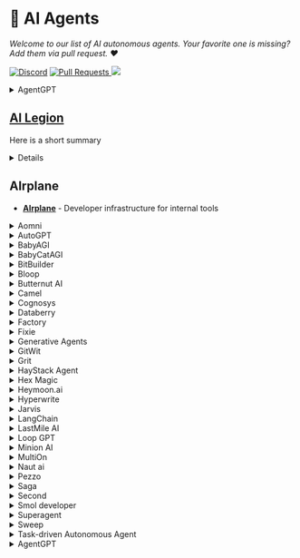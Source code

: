 # 🔮 AI Agents

*Welcome to our list of AI autonomous agents. Your favorite one is missing? Add them via pull request. :heart:*

[![Discord](https://img.shields.io/static/v1?label=Join&message=our%20discord!&color=mediumslateblue)](https://discord.gg/5GmKg5Uz)
  <a href="https://github.com/tizkovatereza/AI/pulls">
    <img src="https://img.shields.io/badge/PRs-welcome-brightgreen.svg?longCache=true" alt="Pull Requests">
  </a>
  <a href="https://twitter.com/e2b_dev" target="_blank">
    <img src="https://img.shields.io/twitter/follow/e2b.svg?logo=twitter">
  </a>

<details><summary>AgentGPT</summary>

[Website](https://agentgpt.reworkd.ai/)
[GitHub](https://github.com/reworkd/AgentGPT)

Stack:
- Frontend: NextJS + Typescript
- Backend: FastAPI + Python
	- DB: MySQL through docker with the option of running SQLite locally
-  [GitHub](https://github.com/reworkd/AgentGPT)
</details>

## [AI Legion](https://gpt3demo.com/apps/ai-legion)
Here is a short summary
<details>
- [**AI Legion**](https://gpt3demo.com/apps/ai-legion)
- [GitHub](https://github.com/eumemic/ai-legion)
</details>

## AIrplane
- [**AIrplane**](https://www.airplane.dev/) - Developer infrastructure for internal tools

<details><summary>Aomni</summary>
- [**Aomni**](Aomni.com)
</details>
<details><summary>AutoGPT</summary>

- [**AutoGPT**](https://autogpt.net/) [GitHub](https://github.com/Significant-Gravitas/Auto-GPT)
</details>
<details><summary>BabyAGI</summary>
 
- [**BabyAGI**](https://github.com/yoheinakajima/babyagi)
 	- Default model is OpenAI GPT3-turbo
 	- Paper: [Task-driven Autonomous Agent Utilizing GPT-4, Pinecone, and LangChain for Diverse Applications](https://yoheinakajima.com/task-driven-autonomous-agent-utilizing-gpt-4-pinecone-and-langchain-for-diverse-applications/)
</details>
<details><summary>BabyCatAGI</summary>

- [**BabyCatAGI**](https://replit.com/@YoheiNakajima/BabyCatAGI)
	- BabyCatAGI is a mod of BabyBeeAGI, which is a mod of OG BabyAGI. BabyCatAGI is at 300 lines of code.
</details>
<details><summary>BitBuilder</summary>

[**BitBuilder**](BitBuilder)
</details>
<details><summary>Bloop</summary>

[**Bloop**](https://bloop.ai/)
</details>
<details><summary>Butternut AI</summary>

[**Butternut AI**](Butternut.ai)
</details>
<details><summary>Camel</summary>

- [**Camel**](https://github.com/camel-ai/camel) - 🐫 CAMEL: Communicative Agents for “Mind” Exploration of Large Scale Language Model Society
</details>
<details><summary>Cognosys</summary>
 
- [**Cognosys**](https://cognosys.ai) - Friendly UI for building AI agents
</details>
<details><summary>Databerry</summary>
 
- [**Databerry**](https://www.databerry.ai/)
</details>
<details><summary>Factory</summary>
 
- [**Factory**](https://www.factory.ai/)
</details>
<details><summary>Fixie</summary>
 
- [**Fixie**](https://www.fixie.ai/)
</details>
<details><summary>Generative Agents</summary>
 
- [**Generative Agents**](https://arxiv.org/abs/2304.03442) - "Paper presenting an architecture that extends a language model to store and synthesize the agent's experiences, enabling dynamic behavior planning in an interactive sandbox environment with generative agents"
</details>
<details><summary>GitWit</summary>
 
- [**GitWit**](https://www.gitwit.dev/)
</details>
<details><summary>Grit</summary>
 
- [**Grit**](https://www.grit.io/)
</details>
<details><summary>HayStack Agent</summary>
 
- [**HayStack Agent**](https://docs.haystack.deepset.ai/docs/agent)
</details>
<details><summary>Hex Magic</summary>
 
- [**Hex Magic**](https://hex.tech/product/magic-ai/)
</details>
<details><summary>Heymoon.ai</summary>
 
- [**Heymoon.ai**](https://heymoon.ai/) - Personal assistant for life: to keep you on top of your calendar, tasks and information. Was at Llama event demo
</details>
<details><summary>Hyperwrite</summary>
 
- [**Hyperwrite**](https://www.hyperwriteai.com/) - Your personal AI writing assistant
</details>
<details><summary>Jarvis</summary>
 
- [**Jarvis**]()
</details>
<details><summary>LangChain</summary>
 
- [**LangChain - Agents Round**](https://blog.langchain.dev/agents-round/)
</details>
<details><summary>LastMile AI</summary>
 
- [**LastMile AI**](https://lastmileai.dev/)
</details>
<details><summary>Loop GPT</summary>
 
- [**Loop GPT**](https://github.com/farizrahman4u/loopgpt/tree/main)
 	- Languages: Python
 	- Default model: GPT-3.5-turbo (also possible with GPT-4)
 	- Modular Auto-GPT Framework
 	- Plug N Play" API - Extensible and modular "Pythonic" framework, not just a command line tool
 	- Easy to add new features, integrations and custom agent capabilities, all from python code, no nasty config files!
 	- Minimal prompt overhead - Every token counts. We are continuously working on getting the best results with the least possible number of tokens.
 	- Human in the Loop - Ability to "course correct" agents who go astray via human feedback.
 	- Full state serialization - can save the complete state of an agent, including memory and the states of its tools to a file or python object. No external databases or vector stores required (but they are still supported)!
	</details>
<details><summary>Minion AI</summary>
 
- [**Minion AI**](https://minion.ai/)
</details>
<details><summary>MultiOn</summary>
 
- [**MultiOn**](https://multion.ai/)
</details>
<details><summary>Naut ai</summary>
 
- [**Naut ai**](https://www.naut.ai/)
</details>
<details><summary>Pezzo</summary>
 
- [**Pezzo**](https://www.pezzo.ai/)
</details>
<details><summary>Saga</summary>
 
- [**Saga**](https://saga.so/)
</details>
<details><summary>Second</summary>
 
- [**Second**](https://www.second.dev/)
</details>
<details><summary>Smol developer</summary>
 
- [**Smol developer**](https://github.com/smol-ai/developer)
</details>
<details><summary>Superagent</summary>
 
- [**Superagent**](https://www.superagent.sh/)</details>
<details><summary>Sweep</summary>
 
- [**Sweep**](https://sweep.dev/)
</details>
<details><summary>Task-driven Autonomous Agent</summary>
 
- [**Twitter - Introducing "🤖 Task-driven Autonomous Agent"**](https://twitter.com/yoheinakajima/status/1640934493489070080?s=20)
</details>
<details><summary>AgentGPT</summary>
 


	
















































































































































